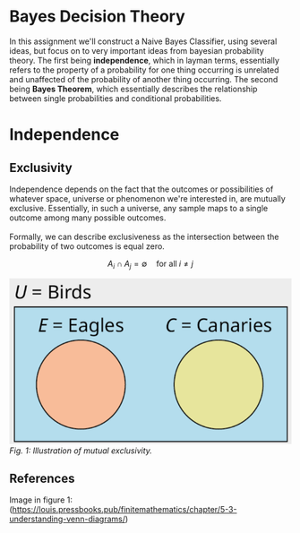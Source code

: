 # Bayes Decision Theory

In this assignment we'll construct a Naive Bayes Classifier, using several ideas, but focus on to very important ideas from bayesian probability theory.
The first being **independence**, which in layman terms, essentially refers to the property of a probability for 
one thing occurring is unrelated and unaffected of the probability of another thing occurring. The second being **Bayes Theorem**,
which essentially describes the relationship between single probabilities and conditional probabilities. 

# Independence
## Exclusivity
Independence depends on the fact that the outcomes or possibilities of whatever space, universe or phenomenon we're interested in, are mutually exclusive. 
Essentially, in such a universe, any sample maps to a single outcome among many possible outcomes.
<br><br>
Formally, we can describe exclusiveness as the intersection between the probability of two outcomes is equal zero.


$$ A_i \cap A_j = \emptyset \quad \text{for all} \; i \neq j $$

![img.png](images/img.png)
*Fig. 1: Illustration of mutual exclusivity.*

## References 
Image in figure 1: (https://louis.pressbooks.pub/finitemathematics/chapter/5-3-understanding-venn-diagrams/)